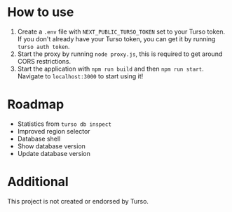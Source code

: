 # How to use
1. Create a `.env` file with `NEXT_PUBLIC_TURSO_TOKEN` set to your Turso token. If you don't already have your Turso token, you can get it by running `turso auth token`.
1. Start the proxy by running `node proxy.js`, this is required to get around CORS restrictions.
2. Start the application with `npm run build` and then `npm run start`. Navigate to `localhost:3000` to start using it!

# Roadmap
- Statistics from `turso db inspect`
- Improved region selector
- Database shell
- Show database version
- Update database version

# Additional
This project is not created or endorsed by Turso.
